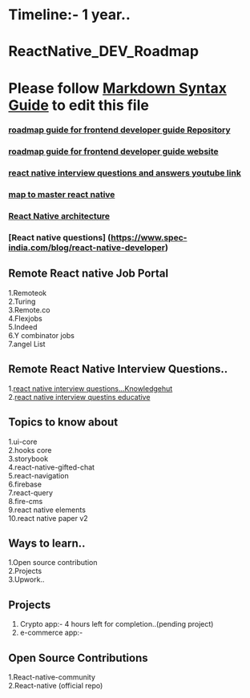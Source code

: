 # Timeline:- 1 year..
# ReactNative_DEV_Roadmap
# Please follow [Markdown Syntax Guide](https://www.markdownguide.org/basic-syntax/) to edit this file<br/>
###     [roadmap guide for frontend developer guide Repository](https://github.com/Z8264/frontend-developer-roadmap)
###     [roadmap guide for frontend developer guide website](https://javascript.plainenglish.io/ultimate-react-native-developer-roadmap-for-2021-a34a2bf49699)
###     [react  native interview questions and answers youtube link](https://www.youtube.com/watch?v=-dS9pvGqlX8&t=172s)
###     [map to master react native](https://hanno.co/journal/react-native/)
###     [React Native architecture](https://medium.com/coox-tech/deep-dive-into-react-natives-new-architecture-fb67ae615ccd)
###     [React native questions] (https://www.spec-india.com/blog/react-native-developer)
## Remote React native Job Portal
1.Remoteok <br>
2.Turing   <br>
3.Remote.co <br>
4.Flexjobs  <br>
5.Indeed    <br>
6.Y combinator jobs<br>
7.angel List<br>

## Remote React Native Interview Questions..
1.[react native interview questions...Knowledgehut](https://www.knowledgehut.com/interview-questions/react-native)<br>
2.[react native interview questins educative](https://www.educative.io/blog/top-react-native-interview-questions)

## Topics to know about 
1.ui-core <br>
2.hooks core <br>
3.storybook <br>
4.react-native-gifted-chat <br>
5.react-navigation <br> 
6.firebase  <br>
7.react-query <br>
8.fire-cms <br>
9.react native elements <br>
10.react native paper v2 <br>

## Ways to learn..
1.Open source contribution <br>
2.Projects  <br>
3.Upwork..

## Projects
1. Crypto app:- 4 hours left for completion..(pending project) <br>
2. e-commerce app:-

## Open Source Contributions
1.React-native-community  <br>
2.React-native (official repo)
